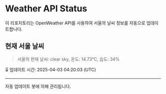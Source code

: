 
# Weather API Status

이 리포지토리는 OpenWeather API를 사용하여 서울의 날씨 정보를 자동으로 업데이트합니다.

## 현재 서울 날씨
> 서울의 현재 날씨: clear sky, 온도: 14.73°C, 습도: 34%

⏳ 업데이트 시간: 2025-04-03 04:20:03 (UTC)

---
자동 업데이트 봇에 의해 관리됩니다.
